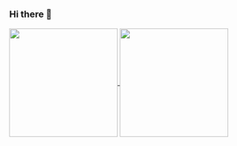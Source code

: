 ### Hi there 👋

<!--
**StarToLeft/StarToLeft** is a ✨ _special_ ✨ repository because its `README.md` (this file) appears on your GitHub profile.
-->

<a href="#">
  <img align="center" style="height: 14em" src="https://github-readme-stats.vercel.app/api?username=StarToLeft&count_private=true&hide_rank=true&include_all_commits=true&show_icons=true&theme=radical" />
</a>
<a href="#">
  <img align="center" style="height: 14em"  src="https://github-readme-stats.vercel.app/api/top-langs/?username=StarToLeft&layout=compact&langs_count=8&theme=radical&exclude_repo=vulkan-cpp" />
</a>
